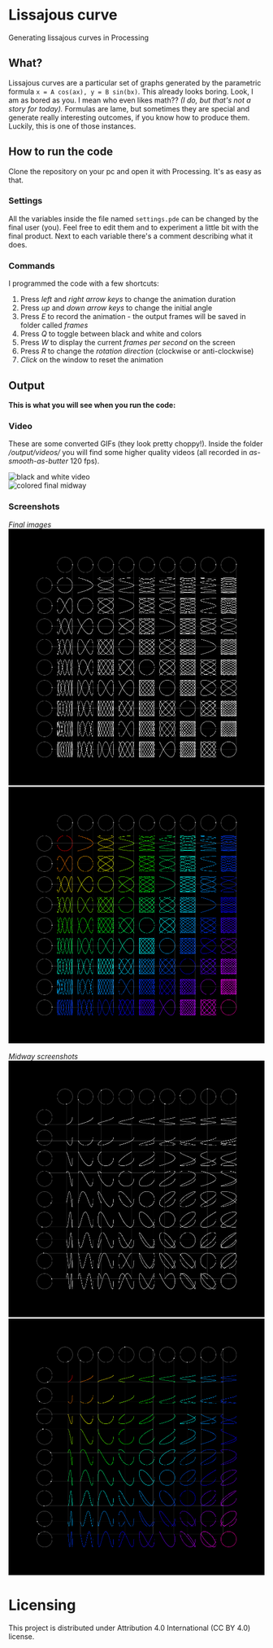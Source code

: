 # Lissajous curve
Generating lissajous curves in Processing

## What?
Lissajous curves are a particular set of graphs generated by the parametric formula `x = A cos(ax), y = B sin(bx)`. This already looks boring.
Look, I am as bored as you. I mean who even likes math?? *(I do, but that's not a story for today).*
Formulas are lame, but sometimes they are special and generate really interesting outcomes, if you know how to produce them. Luckily, this is one of those instances.

## How to run the code
Clone the repository on your pc and open it with Processing. It's as easy as that.

### Settings
All the variables inside the file named `settings.pde` can be changed by the final user (you). Feel free to edit them and to experiment a little bit with the final product.
Next to each variable there's a comment describing what it does.

### Commands
I programmed the code with a few shortcuts:
1. Press *left* and *right arrow keys* to change the animation duration
2. Press *up* and *down arrow keys* to change the initial angle
3. Press *E* to record the animation - the output frames will be saved in folder called *frames*
4. Press *Q* to toggle between black and white and colors
5. Press *W* to display the current *frames per second* on the screen
6. Press *R* to change the *rotation direction* (clockwise or anti-clockwise)
7. *Click* on the window to reset the animation

## Output
**This is what you will see when you run the code:**
### Video
These are some converted GIFs (they look pretty choppy!). Inside the folder */output/videos/* you will find some higher quality videos (all recorded in *as-smooth-as-butter* 120 fps).

![black and white video](https://github.com/lorossi/lissajous/blob/master/output/videos/black_and_white.gif)  
![colored final midway](https://github.com/lorossi/lissajous/blob/master/output/videos/colors.gif)  

### Screenshots
*Final images*
![black and white final](https://github.com/lorossi/lissajous/blob/master/output/selected_frames/black-and-white-frame-1799.png)  
![colored final](https://github.com/lorossi/lissajous/blob/master/output/selected_frames/color-frame-1799.png)  

*Midway screenshots*
![black and white midway](https://github.com/lorossi/lissajous/blob/master/output/selected_frames/black-and-white-frame-390.png)  
![colored final midway](https://github.com/lorossi/lissajous/blob/master/output/selected_frames/color-frame-324.png)  

# Licensing
This project is distributed under Attribution 4.0 International (CC BY 4.0) license.
